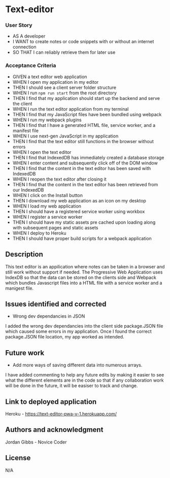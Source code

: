 # Text-editor

### User Story

- AS A developer
- I WANT to create notes or code snippets with or without an internet connection
- SO THAT I can reliably retrieve them for later use

### Acceptance Criteria

- GIVEN a text editor web application
- WHEN I open my application in my editor
- THEN I should see a client server folder structure
- WHEN I run `npm run start` from the root directory
- THEN I find that my application should start up the backend and serve the client
- WHEN I run the text editor application from my terminal
- THEN I find that my JavaScript files have been bundled using webpack
- WHEN I run my webpack plugins
- THEN I find that I have a generated HTML file, service worker, and a manifest file
- WHEN I use next-gen JavaScript in my application
- THEN I find that the text editor still functions in the browser without errors
- WHEN I open the text editor
- THEN I find that IndexedDB has immediately created a database storage
- WHEN I enter content and subsequently click off of the DOM window
- THEN I find that the content in the text editor has been saved with IndexedDB
- WHEN I reopen the text editor after closing it
- THEN I find that the content in the text editor has been retrieved from our IndexedDB
- WHEN I click on the Install button
- THEN I download my web application as an icon on my desktop
- WHEN I load my web application
- THEN I should have a registered service worker using workbox
- WHEN I register a service worker
- THEN I should have my static assets pre cached upon loading along with subsequent pages and static assets
- WHEN I deploy to Heroku
- THEN I should have proper build scripts for a webpack application

##  Description

This text editor is an appilication where notes can be taken in a browser and still work without support if needed. The Progressive Web Application uses IndexDB so that the data can be stored on the clients side and Webpack which bundles Javascript files into a HTML file with a service worker and a manigest file.

## Issues identified and corrected

- Wrong dev dependancies in JSON

I added the wrong dev dependancies into the client side package.JSON file which caused some errors in my application. Once I found the correct package.JSON file location, my app worked as intended.

## Future work
  
- Add more ways of saving different data into numerous arrays.

I have added commenting to help any future edits by making it easier to see what the different elements are in the code so that if any collaboration work will be done in the future, it will be easiser to track and change.

## Link to deployed application

Heroku - https://text-editor-pwa-v-1.herokuapp.com/

## Authors and acknowledgment

Jordan Gibbs - Novice Coder

## License

N/A
